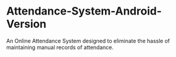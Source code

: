 # Attendance-System-Android-Version
An Online Attendance System designed to eliminate the hassle of maintaining manual records of attendance.
